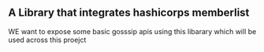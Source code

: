 ## A Library that integrates hashicorps memberlist 
WE want to expose some basic gosssip apis using this libarary which will be used across this proejct
